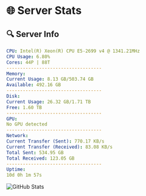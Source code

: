 # 🌐 Server Stats
## 🔍 Server Info
```yaml
CPU: Intel(R) Xeon(R) CPU E5-2699 v4 @ 1341.21MHz
CPU Usage: 6.80%
Cores: 44P | 88T
-----------------------------------
Memory:
Current Usage: 8.13 GB/503.74 GB
Available: 492.16 GB
-----------------------------------
Disk:
Current Usage: 26.32 GB/1.71 TB
Free: 1.60 TB
-----------------------------------
GPU:
No GPU detected
-----------------------------------
Network:
Current Transfer (Sent): 770.17 KB/s
Current Transfer (Received): 83.08 KB/s
Total Sent: 534.95 GB
Total Received: 123.05 GB
-----------------------------------
Uptime:
10d 0h 1m 57s
```
![GitHub Stats](https://img.shields.io/badge/Updated-2025-04-29_17:10:45-blue)